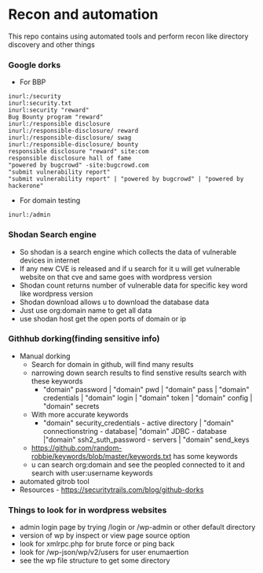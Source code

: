 # Recon and automation 
This repo contains using automated tools and perform recon like directory discovery and other things
### Google dorks
* For BBP 
```inurl:/bug bounty
inurl:/security
inurl:security.txt
inurl:security "reward"
Bug Bounty program "reward"
inurl:/responsible disclosure
inurl:/responsible-disclosure/ reward
inurl:/responsible-disclosure/ swag
inurl:/responsible-disclosure/ bounty
responsible disclosure "reward" site:com
responsible disclosure hall of fame
"powered by bugcrowd" -site:bugcrowd.com
"submit vulnerability report"
"submit vulnerability report" | "powered by bugcrowd" | "powered by hackerone"
```
* For domain testing 
```site:*.dell.com "keyword"
inurl:/admin
```
### Shodan Search engine
* So shodan is a search engine which collects the data of vulnerable devices in internet
* If any new CVE is released and if u search for it u will get vulnerable website on that cve and same goes with wordpress version
* Shodan count returns number of vulnerable data for specific key word like wordpress version
* Shodan download allows u to download the database data
* Just use org:domain name to get all data
* use shodan host get the open ports of domain or ip
### Githhub dorking(finding sensitive info)
* Manual dorking
    - Search for domain in github, will find many results
    - narrowing down search results to find senstive results search with these keywords
        * "domain" password | "domain" pwd | "domain" pass | "domain" credentials | "domain" login | "domain" token | "domain" config | "domain" secrets
    - With more accurate keywords 
        * "domain" security_credentials - active directory | "domain" connectionstring - database| "domain" JDBC - database |"domain" ssh2_suth_password - servers
        | "domain" send_keys
    * https://github.com/random-robbie/keywords/blob/master/keywords.txt has some keywords
    * u can search org:domain and see the peopled connected to it and search with user:username keywords
* automated gitrob tool
* Resources - https://securitytrails.com/blog/github-dorks
### Things to look for in wordpress websites
- admin login page by trying /login or /wp-admin or other default directory
- version of wp by inspect or view page source option
- look for xmlrpc.php for brute force or ping back
- look for /wp-json/wp/v2/users for user enumaertion
- see the wp file structure to get some directory 